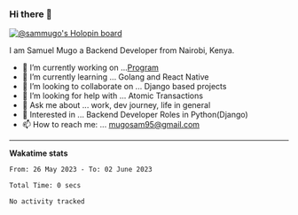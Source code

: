 ### Hi there 👋

[![@sammugo's Holopin board](https://holopin.me/sammugo)](https://holopin.io/@sammugo)

I am Samuel Mugo a Backend Developer from Nairobi, Kenya.

<!--
**sam-mugo/sam-mugo** is a ✨ _special_ ✨ repository because its `README.md` (this file) appears on your GitHub profile.
-->



- 🔭 I’m currently working on ...[Program](https://github.com/sam-mugo/program)
- 🌱 I’m currently learning ... Golang and React Native
- 👯 I’m looking to collaborate on ... Django based projects
- 🤔 I’m looking for help with ... Atomic Transactions
- 💬 Ask me about ... work, dev journey, life in general
- 💼 Interested in ... Backend Developer Roles in Python(Django) 
- 📫 How to reach me: ... [mugosam95@gmail.com](mailto:mugosam95@gmail.com)

-------
**Wakatime stats**
<!--START_SECTION:waka-->

```txt
From: 26 May 2023 - To: 02 June 2023

Total Time: 0 secs

No activity tracked
```

<!--END_SECTION:waka-->





